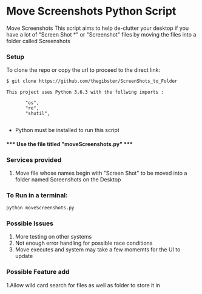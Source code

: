 # Move Screenshots Python Script

Move Screenshots
This script aims to help de-clutter your desktop
if you have a lot of "Screen Shot *" or "Screenshot" files by
moving the files into a folder called Screenshots

### Setup

To clone the repo or copy the url to proceed to the direct link:
```sh
$ git clone https://github.com/thegibster/ScreenShots_to_Folder
```
 ```
This project uses Python 3.6.3 with the follwing imports :

        "os",
        "re",
        "shutil",
        
```
 
* Python must be installed to run this script

#### *** Use the file titled "moveScreenshots.py" ***

### Services provided
1. Move file whose names begin with "Screen Shot" to be moved into a folder named Screenshots on the Desktop

### To Run in a terminal:
```bash
python moveScreenshots.py
```

### Possible Issues
1. More testing on other systems
2. Not enough error handling for possible race conditions
3. Move executes and system may take a few momemts for the UI to update

### Possible Feature add
1.Allow wild card search for files as well as folder to store it in



